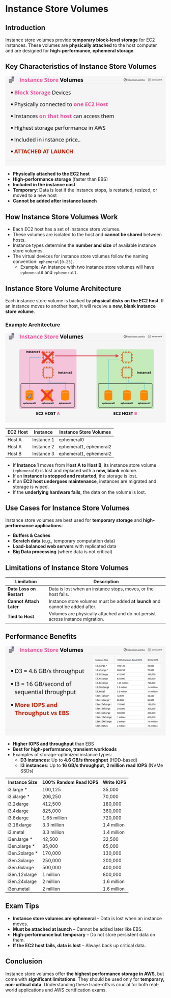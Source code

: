 # Instance Store Volumes

## Introduction

Instance store volumes provide **temporary block-level storage** for EC2 instances. These volumes are **physically attached** to the host computer and are designed for **high-performance, ephemeral storage**.

## Key Characteristics of Instance Store Volumes

![alt text](image-16.png)

- **Physically attached to the EC2 host**
- **High-performance storage** (faster than EBS)
- **Included in the instance cost**
- **Temporary**: Data is lost if the instance stops, is restarted, resized, or moved to a new host
- **Cannot be added after instance launch**

## How Instance Store Volumes Work

- Each EC2 host has a set of instance store volumes.
- These volumes are isolated to the host and **cannot be shared** between hosts.
- Instance types determine the **number and size** of available instance store volumes.
- The virtual devices for instance store volumes follow the naming convention: `ephemeral[0-23]`.
  - Example: An instance with two instance store volumes will have `ephemeral0` and `ephemeral1`.

## Instance Store Volume Architecture

Each instance store volume is backed by **physical disks on the EC2 host**. If an instance moves to another host, it will receive a **new, blank instance store volume**.

### Example Architecture

![alt text](image-17.png)

| EC2 Host | Instance   | Instance Store Volumes |
| -------- | ---------- | ---------------------- |
| Host A   | Instance 1 | ephemeral0             |
| Host A   | Instance 2 | ephemeral1, ephemeral2 |
| Host B   | Instance 3 | ephemeral1, ephemeral2 |

- If **Instance 1** moves from **Host A to Host B**, its instance store volume (`ephemeral0`) is lost and replaced with a **new, blank** volume.
- If an **instance is stopped and restarted**, the storage is lost.
- If an **EC2 host undergoes maintenance**, instances are migrated and storage is wiped.
- If the **underlying hardware fails**, the data on the volume is lost.

## Use Cases for Instance Store Volumes

Instance store volumes are best used for **temporary storage** and **high-performance applications**:

- **Buffers & Caches**
- **Scratch data** (e.g., temporary computation data)
- **Load-balanced web servers** with replicated data
- **Big Data processing** (where data is not critical)

## Limitations of Instance Store Volumes

| Limitation               | Description                                                                   |
| ------------------------ | ----------------------------------------------------------------------------- |
| **Data Loss on Restart** | Data is lost when an instance stops, moves, or the host fails.                |
| **Cannot Attach Later**  | Instance store volumes must be added **at launch** and cannot be added after. |
| **Tied to Host**         | Volumes are physically attached and do not persist across instance migration. |

## Performance Benefits

![alt text](image-18.png)

- **Higher IOPS and throughput** than EBS
- **Best for high-performance, transient workloads**
- Examples of storage-optimized instance types:
  - **D3 instances**: Up to **4.6 GB/s throughput** (HDD-based)
  - **I3 instances**: Up to **16 GB/s throughput**, **2 million read IOPS** (NVMe SSDs)

| Instance Size   | 100% Random Read IOPS | Write IOPS  |
| --------------- | --------------------- | ----------- |
| i3.large \*     | 100,125               | 35,000      |
| i3.xlarge \*    | 206,250               | 70,000      |
| i3.2xlarge      | 412,500               | 180,000     |
| i3.4xlarge      | 825,000               | 360,000     |
| i3.8xlarge      | 1.65 million          | 720,000     |
| i3.16xlarge     | 3.3 million           | 1.4 million |
| i3.metal        | 3.3 million           | 1.4 million |
| i3en.large \*   | 42,500                | 32,500      |
| i3en.xlarge \*  | 85,000                | 65,000      |
| i3en.2xlarge \* | 170,000               | 130,000     |
| i3en.3xlarge    | 250,000               | 200,000     |
| i3en.6xlarge    | 500,000               | 400,000     |
| i3en.12xlarge   | 1 million             | 800,000     |
| i3en.24xlarge   | 2 million             | 1.6 million |
| i3en.metal      | 2 million             | 1.6 million |

## Exam Tips

- **Instance store volumes are ephemeral** – Data is lost when an instance moves.
- **Must be attached at launch** – Cannot be added later like EBS.
- **High-performance but temporary** – Do not store persistent data on them.
- **If the EC2 host fails, data is lost** – Always back up critical data.

## Conclusion

Instance store volumes offer **the highest performance storage in AWS**, but come with **significant limitations**. They should be used only for **temporary, non-critical data**. Understanding these trade-offs is crucial for both real-world applications and AWS certification exams.
